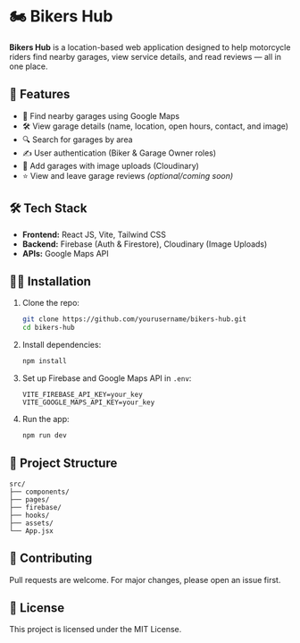 # 🏍️ Bikers Hub

**Bikers Hub** is a location-based web application designed to help motorcycle riders find nearby garages, view service details, and read reviews — all in one place.

## 🚀 Features

- 📍 Find nearby garages using Google Maps
- 🛠️ View garage details (name, location, open hours, contact, and image)
- 🔍 Search for garages by area
- ✍️ User authentication (Biker & Garage Owner roles)
- 📸 Add garages with image uploads (Cloudinary)
- ⭐ View and leave garage reviews *(optional/coming soon)*

## 🛠️ Tech Stack

- **Frontend:** React JS, Vite, Tailwind CSS
- **Backend:** Firebase (Auth & Firestore), Cloudinary (Image Uploads)
- **APIs:** Google Maps API

## 🧑‍💻 Installation

1. Clone the repo:
   ```bash
   git clone https://github.com/yourusername/bikers-hub.git
   cd bikers-hub
   ```

2. Install dependencies:
   ```bash
   npm install
   ```

3. Set up Firebase and Google Maps API in `.env`:
   ```
   VITE_FIREBASE_API_KEY=your_key
   VITE_GOOGLE_MAPS_API_KEY=your_key
   ```

4. Run the app:
   ```bash
   npm run dev
   ```

## 📁 Project Structure

```
src/
├── components/
├── pages/
├── firebase/
├── hooks/
├── assets/
└── App.jsx
```

## 🙌 Contributing

Pull requests are welcome. For major changes, please open an issue first.

## 📄 License

This project is licensed under the MIT License.
